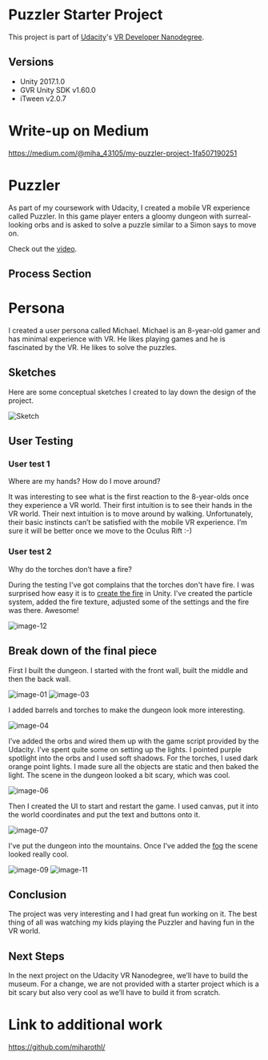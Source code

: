 # Puzzler Starter Project

This project is part of [Udacity](https://www.udacity.com "Udacity - Be in demand")'s [VR Developer Nanodegree](https://www.udacity.com/course/vr-developer-nanodegree--nd017).

## Versions
- Unity 2017.1.0
- GVR Unity SDK v1.60.0
- iTween v2.0.7

# Write-up on Medium

https://medium.com/@miha_43105/my-puzzler-project-1fa507190251

# Puzzler

As part of my coursework with Udacity, I created a mobile VR experience called
Puzzler. In this game player enters a gloomy dungeon with surreal-looking orbs
and is asked to solve a puzzle similar to a Simon says to move on.

Check out the [video](https://youtu.be/4H1svPWik-I).

## Process Section

# Persona

I created a user persona called Michael. Michael is an 8-year-old gamer and has
minimal experience with VR. He likes playing games and he is fascinated by the
VR. He likes to solve the puzzles.

## Sketches

Here are some conceptual sketches I created to lay down the design of the
project.

![Sketch](Media/sketch-01.jpg)

## User Testing

### User test 1

Where are my hands? How do I move around? 

It was interesting to see what is the first reaction to the 8-year-olds once
they experience a VR world. Their first intuition is to see their hands in the
VR world. Their next intuition is to move around by walking. Unfortunately,
their basic instincts can’t be satisfied with the mobile VR experience. I’m
sure it will be better once we move to the Oculus Rift :-)

### User test 2

Why do the torches don’t have a fire?

During the testing I've got complains that the torches don't have fire. I was
surprised how easy it is to [create the fire](https://www.youtube.com/watch?v=qShjsxopbfQ)
in Unity. I've created the particle
system, added the fire texture, adjusted some of the settings and the fire was
there. Awesome!

![image-12](Media/image-12.png)


## Break down of the final piece

First I built the dungeon. I started with the front wall, built the middle
and then the back wall.

![image-01](Media/image-01.png)
![image-03](Media/image-03.png)

I added barrels and torches to make the dungeon look more interesting.

![image-04](Media/image-04.png)

I’ve added the orbs and wired them up with the game script provided by the Udacity.
I’ve spent quite some on setting up the lights. I pointed purple spotlight
into the orbs and I used soft shadows. For the torches, I used dark orange
point lights. I made sure all the objects are static and then baked the light.
The scene in the dungeon looked a bit scary, which was cool.

![image-06](Media/image-06.png)

Then I created the UI to start and restart the game. I used canvas, put it into the world coordinates and put
the text and buttons onto it.

![image-07](Media/image-07.png)

I've put the dungeon into the mountains. Once I've added
the [fog](https://www.youtube.com/watch?v=TChSVtI4GEk) the scene looked
really cool. 

![image-09](Media/image-09.png)
![image-11](Media/image-11.png)

## Conclusion
The project was very interesting and I had great fun working on it. The best
thing of all was watching my kids playing the Puzzler and having fun in the
VR world.

## Next Steps

In the next project on the Udacity VR Nanodegree, we’ll have to build the
museum. For a change, we are not provided with a starter project which is a bit
scary but also very cool as we’ll have to build it from scratch.

# Link to additional work

https://github.com/miharothl/
